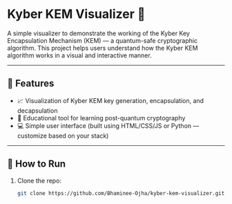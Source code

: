 # Kyber KEM Visualizer 🔐

A simple visualizer to demonstrate the working of the Kyber Key Encapsulation Mechanism (KEM) — a quantum-safe cryptographic algorithm. This project helps users understand how the Kyber KEM algorithm works in a visual and interactive manner.

---

## 🔧 Features

- 📈 Visualization of Kyber KEM key generation, encapsulation, and decapsulation
- 🧠 Educational tool for learning post-quantum cryptography
- 💻 Simple user interface (built using HTML/CSS/JS or Python — customize based on your stack)

---

## 🚀 How to Run

1. Clone the repo:
   ```bash
   git clone https://github.com/Bhaminee-Ojha/kyber-kem-visualizer.git

